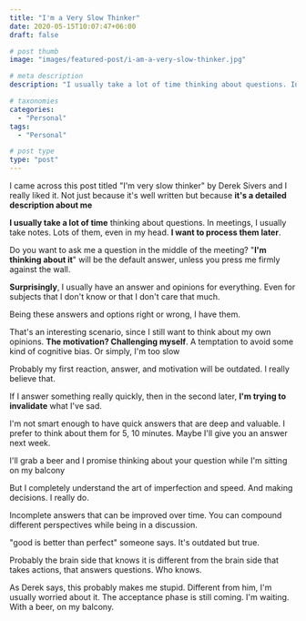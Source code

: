 ```yaml
---
title: "I'm a Very Slow Thinker"
date: 2020-05-15T10:07:47+06:00
draft: false

# post thumb
image: "images/featured-post/i-am-a-very-slow-thinker.jpg"

# meta description
description: "I usually take a lot of time thinking about questions. In meetings, I usually take notes. Lots of them, even in my head. I want to process them later. "

# taxonomies
categories: 
  - "Personal"
tags:
  - "Personal"

# post type
type: "post"
---
```


I came across this post titled "I'm very slow thinker" by Derek Sivers and I really liked it. Not just because it's well written but because **it's a detailed description about me**

**I usually take a lot of time** thinking about questions. In meetings, I usually take notes. Lots of them, even in my head. **I want to process them later**. 

Do you want to ask me a question in the middle of the meeting? "**I'm thinking about it**" will be the default answer, unless you press me firmly against the wall.

**Surprisingly**, I usually have an answer and opinions for everything. Even for subjects that I don't know or that I don't care that much. 

Being these answers and options right or wrong, I have them.

That's an interesting scenario, since I still want to think about my own opinions. **The motivation? Challenging myself**. A temptation to avoid some kind of cognitive bias. Or simply, I'm too slow

Probably my first reaction, answer, and motivation will be outdated. I really believe that.

If I answer something really quickly, then in the second later, **I'm trying to invalidate** what I've sad. 

I'm not smart enough to have quick answers that are deep and valuable. I prefer to think about them for 5, 10 minutes. Maybe I'll give you an answer next week. 

I'll grab a beer and I promise thinking about your question while I'm sitting on my balcony

But I completely understand the art of imperfection and speed. And making decisions. I really do.

Incomplete answers that can be improved over time. You can compound different perspectives while being in a discussion. 

"good is better than perfect" someone says. It's outdated but true.

Probably the brain side that knows it is different from the brain side that takes actions, that answers questions. Who knows.

As Derek says, this probably makes me stupid. Different from him, I'm usually worried about it. The acceptance phase is still coming. I'm waiting. With a beer, on my balcony.